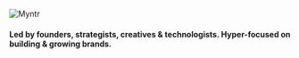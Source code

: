![Myntr](https://imgur.com/laewQrV.png)

#### Led by founders, strategists, creatives & technologists. Hyper-focused on building & growing brands.

